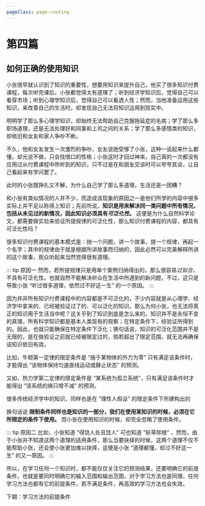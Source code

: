 ```yaml
---
pageClass: page-routing 
---
```


# 第四篇
 
## 如何正确的使用知识 <Badge text="主题"/>

<div class="case">
    <p>小张很早就认识到了知识的重要性，想要用知识来提升自己，他买了很多知识付费课程，每次听完课后，小张都觉得太有道理了；听到经济学知识后，觉得自己可以看穿市场；听到心理学知识后，觉得自己可以看透人性；然而，当他准备运用这些知识，来改善自己的生活时，却发现自己无法将知识运用到现实中。</p>
    <p>明明学了那么多心理学知识，却始终无法帮助自己克服拖延症的毛病；学了那么多职场道理，还是无法处理好和同事和上司之间的关系；学了那么多感情类的知识，却依旧和女友和家人争吵不断。</p>
    <p>不久，他和女友发生一次激烈的争吵，女友说她受够了小张，这种一说起来什么都懂，却光说不做，只会找借口的性格；小张这时才回过神来，自己真的一次都没有应用过从付费课程中所听到的知识，只不过是在和朋友交谈时可以夸夸其谈，让自己看起来有学问罢了。</p>
    <p>此时的小张既挣扎又不解，为什么自己学了那么多道理，生活还是一团糟？</p>
    <p>和小张有类似情况的人并不少，而造成该现象的原因之一是他们所学的内容中很多实际上并不足以称得上知识；先前所说，<strong>知识是用来解决同一类问题中所有情况，包括从未见过的新情况，因此知识必须具有<i>可泛化性</i>。</strong> 这便是为什么自然科学论文，都需要做实验来验证所提规律的可泛化性，那么知识付费课程的内容，都具有可泛化性吗？</p>
</div>

很多知识付费课程的基本模式是：抛一个问题，讲一个故事，提一个规律，再起一个名字；其中的规律由于就是根据所讲故事而归纳的，因此必然可以完美解释所讲的这个故事，观众听起来当然觉得很有道理。

::: tip 原因一
然而，若所提规律只是用单个案例归纳得出的，那么很容易<i>过拟合</i>，不具有可泛化性。也就自然不能解决听众在生活中所遇到的新问题，不过，这只是导致小张 “听过很多道理，依然过不好这一生” 的一个原因。
:::

因为并非所有知识付费课程中的内容都是不可泛化的，不少内容就是从心理学、经济学中拿来的、已经被验证过了的、可以泛化的知识。那么为何小张，也无法将真正的知识用于生活当中呢？这关乎到了知识到底是怎么来的，知识并不是永恒不变的真理，所有科学知识都是基本人类现有的观察；在特定条件下，经验证所得到的。因此，也就只能确保在特定条件下泛化；换句话说，知识的可泛化范围并不是无限的，是在做验证之前就已经被限定过的，倘若超出了限定范围，就无法再确保该知识依旧有效。

比如，牛顿第一定律的限定条件是 “施于某物体的外力为零” 只有满足该条件时，才能得出 “该物体保持匀速直线运动或静止状态” 的预测。

又如，热力学第二定律的限定条件是 “某系统为孤立系统”，只有满足该条件时才能得出 “该系统的熵只增不减” 的预测。

很多传统经济学中的知识，同样也是在 “理性人假设” 的限定条件下所建构出的

换句话说 **限制条件同样也是知识的一部分，我们在使用某知识的时候，必须在它所限定的条件下使用。** 而小张在使用知识的时候，却完全忽略了使用条件。

::: tip 原因二
比如，小张知道 “得饶人处且饶人” 可也知道 “斩草除根” ，然而，由于小张并不知道这两个道理的适用条件，那么当要抉择的时候，这两个道理不仅不能帮助小张，还会使小张更加难以抉择，这便是小张 “道理都懂，却过不好这一生” 的又一原因。
:::

<Badge text="总结" type="error" /> 所以，在学习任何一个知识时，都不能仅仅关注它的预测结果，还要明确它的前提条件，也就是要同时明确它的输入范围和输出范围，对于学习方法也是同理，任何学习方法也都有它的前提条件，若不满足条件，再高效的学习方法也会失效。

下期：学习方法的前提条件